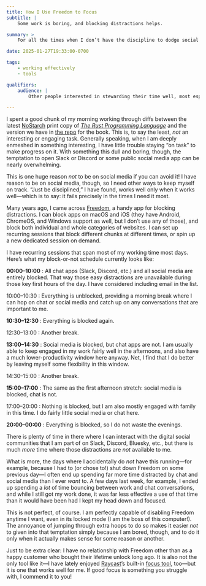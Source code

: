 ```yaml
---
title: How I Use Freedom to Focus
subtitle: |
    Some work is boring, and blocking distractions helps.

summary: >
    For all the times when I don’t have the discipline to dodge social media and chat myself, I use Freedom to make sure I still do what I most desire.

date: 2025-01-27T19:33:00-0700

tags:
    - working effectively
    - tools

qualifiers:
    audience: |
        Other people interested in stewarding their time well, most especially by cutting out the distractions of social media and chat.

---
```


I spent a good chunk of my morning working through diffs between the latest [NoStarch][ns] print copy of [<cite>The Rust Programming Language</cite>][trpl] and the version we have in [the repo][repo] for the book. This is, to say the least, *not* an interesting or engaging task. Generally speaking, when I am deeply enmeshed in something interesting, I have little trouble staying “on task” to make progress on it. With something this dull and boring, though, the temptation to open Slack or Discord or some public social media app can be nearly overwhelming.

[ns]: https://nostarch.com
[trpl]: https://doc.rust-lang.org/book/
[repo]: https://github.com/rust-lang/book

This is one huge reason *not* to be on social media if you can avoid it! I have reason to be on social media, though, so I need other ways to keep myself on track. “Just be disciplined,” I have found, works well only when it works well—which is to say: it fails precisely in the times I need it most.

Many years ago, I came across [Freedom][freedom], a handy app for blocking distractions. I can block apps on macOS and iOS (they have Android, ChromeOS, and Windows support as well, but I don’t use any of those), and block both individual and whole categories of websites. I can set up recurring sessions that block different chunks at different times, or spin up a new dedicated session on demand.

[freedom]: https://freedom.to

I have recurring sessions that span most of my working time most days. Here’s what my block-or-not schedule currently looks like:



**00:00–10:00**
: All chat apps (Slack, Discord, etc.) and all social media are entirely blocked. That way those easy distractions are unavailable during those key first hours of the day. I have considered including email in the list.  

10:00–10:30
: Everything is unblocked, providing a morning break where I can hop on chat or social media and catch up on any conversations that are important to me.

**10:30–12:30**
: Everything is blocked again.

12:30–13:00
: Another break.

**13:00–14:30**
: Social media is blocked, but chat apps are not. I am usually able to keep engaged in my work fairly well in the afternoons, and also have a much lower-productivity window here anyway. Net, I find that I do better by leaving myself some flexibility in this window.

14:30–15:00
: Another break.

**15:00–17:00**
:  The same as the first afternoon stretch: social media is blocked, chat is not.

17:00–20:00
: Nothing is blocked, but I am also mostly engaged with family in this time. I do fairly little social media or chat here.

**20:00–00:00**
: Everything is blocked, so I do not waste the evenings.

There is plenty of time in there where I can interact with the digital social communities that I am part of on Slack, Discord, Bluesky, etc., but there is much *more* time where those distractions are *not* available to me.

What is more, the days where I accidentally do *not* have this running—for example, because I had to (or chose to!) shut down Freedom on some previous day—I often end up spending far more time distracted by chat and social media than I ever *want* to. A few days last week, for example, I ended up spending a *lot* of time bouncing between work and chat conversations, and while I still got my work done, it was far less effective a use of that time than it would have been had I kept my head down and focused.

This is not perfect, of course. I am perfectly capable of disabling Freedom anytime I want, even in its locked mode (I am the boss of this computer!). The annoyance of jumping through extra hoops to do so makes it easier *not* to given into that temptation simply because I am bored, though, and to do it only when it actually makes sense for some reason or another.

Just to be extra clear: I have no relationship with Freedom other than as a happy customer who bought their lifetime unlock long ago. It is also not the only tool like it—I have lately enjoyed [Raycast][r]’s built-in [focus tool][f], too—but it is one that works well for me. If good focus is something you struggle with, I commend it to you!

[r]: https://www.raycast.com
[f]: https://www.raycast.com/core-features/focus
